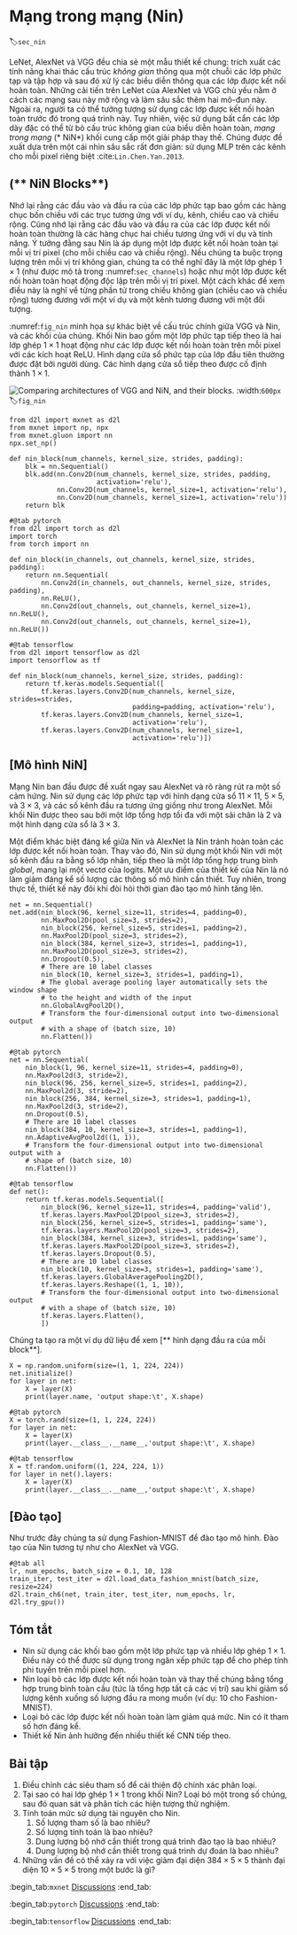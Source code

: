 # Mạng trong mạng (Nin)
:label:`sec_nin`

LeNet, AlexNet và VGG đều chia sẻ một mẫu thiết kế chung: trích xuất các tính năng khai thác cấu trúc *không gian* thông qua một chuỗi các lớp phức tạp và tập hợp và sau đó xử lý các biểu diễn thông qua các lớp được kết nối hoàn toàn. Những cải tiến trên LeNet của AlexNet và VGG chủ yếu nằm ở cách các mạng sau này mở rộng và làm sâu sắc thêm hai mô-đun này. Ngoài ra, người ta có thể tưởng tượng sử dụng các lớp được kết nối hoàn toàn trước đó trong quá trình này. Tuy nhiên, việc sử dụng bất cẩn các lớp dày đặc có thể từ bỏ cấu trúc không gian của biểu diễn hoàn toàn,
*mạng trong mạng* (* NiN*) khối cung cấp một giải pháp thay thế.
Chúng được đề xuất dựa trên một cái nhìn sâu sắc rất đơn giản: sử dụng MLP trên các kênh cho mỗi pixel riêng biệt :cite:`Lin.Chen.Yan.2013`. 

## (** NiN Blocks**)

Nhớ lại rằng các đầu vào và đầu ra của các lớp phức tạp bao gồm các hàng chục bốn chiều với các trục tương ứng với ví dụ, kênh, chiều cao và chiều rộng. Cũng nhớ lại rằng các đầu vào và đầu ra của các lớp được kết nối hoàn toàn thường là các hàng chục hai chiều tương ứng với ví dụ và tính năng. Ý tưởng đằng sau Nin là áp dụng một lớp được kết nối hoàn toàn tại mỗi vị trí pixel (cho mỗi chiều cao và chiều rộng). Nếu chúng ta buộc trọng lượng trên mỗi vị trí không gian, chúng ta có thể nghĩ đây là một lớp ghép $1\times 1$ (như được mô tả trong :numref:`sec_channels`) hoặc như một lớp được kết nối hoàn toàn hoạt động độc lập trên mỗi vị trí pixel. Một cách khác để xem điều này là nghĩ về từng phần tử trong chiều không gian (chiều cao và chiều rộng) tương đương với một ví dụ và một kênh tương đương với một đối tượng. 

:numref:`fig_nin` minh họa sự khác biệt về cấu trúc chính giữa VGG và Nin, và các khối của chúng. Khối Nin bao gồm một lớp phức tạp tiếp theo là hai lớp ghép $1\times 1$ hoạt động như các lớp được kết nối hoàn toàn trên mỗi pixel với các kích hoạt ReLU. Hình dạng cửa sổ phức tạp của lớp đầu tiên thường được đặt bởi người dùng. Các hình dạng cửa sổ tiếp theo được cố định thành $1 \times 1$. 

![Comparing architectures of VGG and NiN, and their blocks.](../img/nin.svg)
:width:`600px`
:label:`fig_nin`

```{.python .input}
from d2l import mxnet as d2l
from mxnet import np, npx
from mxnet.gluon import nn
npx.set_np()

def nin_block(num_channels, kernel_size, strides, padding):
    blk = nn.Sequential()
    blk.add(nn.Conv2D(num_channels, kernel_size, strides, padding,
                      activation='relu'),
            nn.Conv2D(num_channels, kernel_size=1, activation='relu'),
            nn.Conv2D(num_channels, kernel_size=1, activation='relu'))
    return blk
```

```{.python .input}
#@tab pytorch
from d2l import torch as d2l
import torch
from torch import nn

def nin_block(in_channels, out_channels, kernel_size, strides, padding):
    return nn.Sequential(
        nn.Conv2d(in_channels, out_channels, kernel_size, strides, padding),
        nn.ReLU(),
        nn.Conv2d(out_channels, out_channels, kernel_size=1), nn.ReLU(),
        nn.Conv2d(out_channels, out_channels, kernel_size=1), nn.ReLU())
```

```{.python .input}
#@tab tensorflow
from d2l import tensorflow as d2l
import tensorflow as tf

def nin_block(num_channels, kernel_size, strides, padding):
    return tf.keras.models.Sequential([
        tf.keras.layers.Conv2D(num_channels, kernel_size, strides=strides,
                               padding=padding, activation='relu'),
        tf.keras.layers.Conv2D(num_channels, kernel_size=1,
                               activation='relu'),
        tf.keras.layers.Conv2D(num_channels, kernel_size=1,
                               activation='relu')])
```

## [**Mô hình NiN**]

Mạng Nin ban đầu được đề xuất ngay sau AlexNet và rõ ràng rút ra một số cảm hứng. Nin sử dụng các lớp phức tạp với hình dạng cửa sổ $11\times 11$, $5\times 5$, và $3\times 3$, và các số kênh đầu ra tương ứng giống như trong AlexNet. Mỗi khối Nin được theo sau bởi một lớp tổng hợp tối đa với một sải chân là 2 và một hình dạng cửa sổ là $3\times 3$. 

Một điểm khác biệt đáng kể giữa Nin và AlexNet là Nin tránh hoàn toàn các lớp được kết nối hoàn toàn. Thay vào đó, Nin sử dụng một khối Nin với một số kênh đầu ra bằng số lớp nhãn, tiếp theo là một lớp tổng hợp trung bình *global*, mang lại một vectơ của logits. Một ưu điểm của thiết kế của Nin là nó làm giảm đáng kể số lượng các thông số mô hình cần thiết. Tuy nhiên, trong thực tế, thiết kế này đôi khi đòi hỏi thời gian đào tạo mô hình tăng lên.

```{.python .input}
net = nn.Sequential()
net.add(nin_block(96, kernel_size=11, strides=4, padding=0),
        nn.MaxPool2D(pool_size=3, strides=2),
        nin_block(256, kernel_size=5, strides=1, padding=2),
        nn.MaxPool2D(pool_size=3, strides=2),
        nin_block(384, kernel_size=3, strides=1, padding=1),
        nn.MaxPool2D(pool_size=3, strides=2),
        nn.Dropout(0.5),
        # There are 10 label classes
        nin_block(10, kernel_size=3, strides=1, padding=1),
        # The global average pooling layer automatically sets the window shape
        # to the height and width of the input
        nn.GlobalAvgPool2D(),
        # Transform the four-dimensional output into two-dimensional output
        # with a shape of (batch size, 10)
        nn.Flatten())
```

```{.python .input}
#@tab pytorch
net = nn.Sequential(
    nin_block(1, 96, kernel_size=11, strides=4, padding=0),
    nn.MaxPool2d(3, stride=2),
    nin_block(96, 256, kernel_size=5, strides=1, padding=2),
    nn.MaxPool2d(3, stride=2),
    nin_block(256, 384, kernel_size=3, strides=1, padding=1),
    nn.MaxPool2d(3, stride=2),
    nn.Dropout(0.5),
    # There are 10 label classes
    nin_block(384, 10, kernel_size=3, strides=1, padding=1),
    nn.AdaptiveAvgPool2d((1, 1)),
    # Transform the four-dimensional output into two-dimensional output with a
    # shape of (batch size, 10)
    nn.Flatten())
```

```{.python .input}
#@tab tensorflow
def net():
    return tf.keras.models.Sequential([
        nin_block(96, kernel_size=11, strides=4, padding='valid'),
        tf.keras.layers.MaxPool2D(pool_size=3, strides=2),
        nin_block(256, kernel_size=5, strides=1, padding='same'),
        tf.keras.layers.MaxPool2D(pool_size=3, strides=2),
        nin_block(384, kernel_size=3, strides=1, padding='same'),
        tf.keras.layers.MaxPool2D(pool_size=3, strides=2),
        tf.keras.layers.Dropout(0.5),
        # There are 10 label classes
        nin_block(10, kernel_size=3, strides=1, padding='same'),
        tf.keras.layers.GlobalAveragePooling2D(),
        tf.keras.layers.Reshape((1, 1, 10)),
        # Transform the four-dimensional output into two-dimensional output
        # with a shape of (batch size, 10)
        tf.keras.layers.Flatten(),
        ])
```

Chúng ta tạo ra một ví dụ dữ liệu để xem [** hình dạng đầu ra của mỗi block**].

```{.python .input}
X = np.random.uniform(size=(1, 1, 224, 224))
net.initialize()
for layer in net:
    X = layer(X)
    print(layer.name, 'output shape:\t', X.shape)
```

```{.python .input}
#@tab pytorch
X = torch.rand(size=(1, 1, 224, 224))
for layer in net:
    X = layer(X)
    print(layer.__class__.__name__,'output shape:\t', X.shape)
```

```{.python .input}
#@tab tensorflow
X = tf.random.uniform((1, 224, 224, 1))
for layer in net().layers:
    X = layer(X)
    print(layer.__class__.__name__,'output shape:\t', X.shape)
```

## [**Đào tạo**]

Như trước đây chúng ta sử dụng Fashion-MNIST để đào tạo mô hình. Đào tạo của Nin tương tự như cho AlexNet và VGG.

```{.python .input}
#@tab all
lr, num_epochs, batch_size = 0.1, 10, 128
train_iter, test_iter = d2l.load_data_fashion_mnist(batch_size, resize=224)
d2l.train_ch6(net, train_iter, test_iter, num_epochs, lr, d2l.try_gpu())
```

## Tóm tắt

* Nin sử dụng các khối bao gồm một lớp phức tạp và nhiều lớp ghép $1\times 1$. Điều này có thể được sử dụng trong ngăn xếp phức tạp để cho phép tính phi tuyến trên mỗi pixel hơn.
* Nin loại bỏ các lớp được kết nối hoàn toàn và thay thế chúng bằng tổng hợp trung bình toàn cầu (tức là tổng hợp tất cả các vị trí) sau khi giảm số lượng kênh xuống số lượng đầu ra mong muốn (ví dụ: 10 cho Fashion-MNIST).
* Loại bỏ các lớp được kết nối hoàn toàn làm giảm quá mức. Nin có ít tham số hơn đáng kể.
* Thiết kế Nin ảnh hưởng đến nhiều thiết kế CNN tiếp theo.

## Bài tập

1. Điều chỉnh các siêu tham số để cải thiện độ chính xác phân loại.
1. Tại sao có hai lớp ghép $1\times 1$ trong khối Nin? Loại bỏ một trong số chúng, sau đó quan sát và phân tích các hiện tượng thử nghiệm.
1. Tính toán mức sử dụng tài nguyên cho Nin.
    1. Số lượng tham số là bao nhiêu?
    1. Số lượng tính toán là bao nhiêu?
    1. Dung lượng bộ nhớ cần thiết trong quá trình đào tạo là bao nhiêu?
    1. Dung lượng bộ nhớ cần thiết trong quá trình dự đoán là bao nhiêu?
1. Những vấn đề có thể xảy ra với việc giảm đại diện $384 \times 5 \times 5$ thành đại diện $10 \times 5 \times 5$ trong một bước là gì?

:begin_tab:`mxnet`
[Discussions](https://discuss.d2l.ai/t/79)
:end_tab:

:begin_tab:`pytorch`
[Discussions](https://discuss.d2l.ai/t/80)
:end_tab:

:begin_tab:`tensorflow`
[Discussions](https://discuss.d2l.ai/t/332)
:end_tab:
